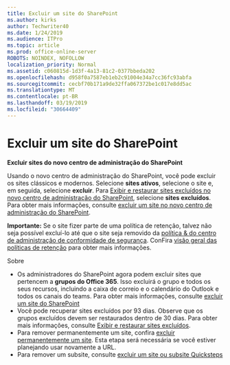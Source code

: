 ```yaml
---
title: Excluir um site do SharePoint
ms.author: kirks
author: Techwriter40
ms.date: 1/24/2019
ms.audience: ITPro
ms.topic: article
ms.prod: office-online-server
ROBOTS: NOINDEX, NOFOLLOW
localization_priority: Normal
ms.assetid: c060815d-1d3f-4a13-81c2-0377bbeda202
ms.openlocfilehash: d958f0a7587eb1eb2c91004e34a7cc36fc93abfa
ms.sourcegitcommit: cecbf70b171a9de32ffa067372be1c017e8dd5ac
ms.translationtype: MT
ms.contentlocale: pt-BR
ms.lasthandoff: 03/19/2019
ms.locfileid: "30664409"
---
```

# <a name="delete-a-sharepoint-site"></a>Excluir um site do SharePoint
 **Excluir sites do novo centro de administração do SharePoint**
  
Usando o novo centro de administração do SharePoint, você pode excluir os sites clássicos e modernos. Selecione **sites ativos**, selecione o site e, em seguida, selecione **excluir**. Para [Exibir e restaurar sites excluídos no novo centro de administração do SharePoint](https://docs.microsoft.com/sharepoint/view-and-restore-deleted-sites-in-new-admin-center), selecione **sites excluídos**. Para obter mais informações, consulte [excluir um site no novo centro de administração do SharePoint](https://docs.microsoft.com/en-us/sharepoint/delete-site-collection#delete-a-site-in-the-new-sharepoint-admin-center).
  
**Importante:** Se o site fizer parte de uma política de retenção, talvez não seja possível excluí-lo até que o site seja removido da [política &amp; do centro de administração de conformidade de segurança](https://protection.office.com/?rfr=AdminCenter#/homepage). ConFira [visão geral das políticas de retenção](https://docs.microsoft.com/office365/securitycompliance/retention-policies#content-in-onedrive-accounts-and-sharepoint-sites) para obter mais informações. 
  
Sobre
- Os administradores do SharePoint agora podem excluir sites que pertencem a **grupos do Office 365**. Isso excluirá o grupo e todos os seus recursos, incluindo a caixa de correio e o calendário do Outlook e todos os canais do teams. Para obter mais informações, consulte [excluir um site do SharePoint](https://docs.microsoft.com/sharepoint/manage-sites-in-new-admin-center#delete-a-site)
- Você pode recuperar sites excluídos por 93 dias. Observe que os grupos excluídos devem ser restaurados dentro de 30 dias. Para obter mais informações, consulte [Exibir e restaurar sites excluídos](https://docs.microsoft.com/sharepoint/view-and-restore-deleted-sites-in-new-admin-center).
- Para remover permanentemente um site, confira [excluir permanentemente um site](https://docs.microsoft.com/en-us/sharepoint/delete-site-collection#permanently-delete-a-site). Esta etapa será necessária se você estiver planejando usar novamente a URL. 
- Para remover um subsite, consulte [excluir um site ou subsite Quicksteps](https://support.office.com/en-us/article/Delete-a-SharePoint-site-or-subsite-bc37b743-0cef-475e-9a8c-8fc4d40179fb#__bkmkshortcut)
  